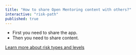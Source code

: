 ```yaml
---
title: "How to share Open Mentoring content with others?"
interactive: "risk-path"
published: true
---
```


<!--is this a broken link?-->

* First you need to share the app.
 * Then you need to share content.

[Learn more about risk types and levels](resources/risk-assessment.md)
